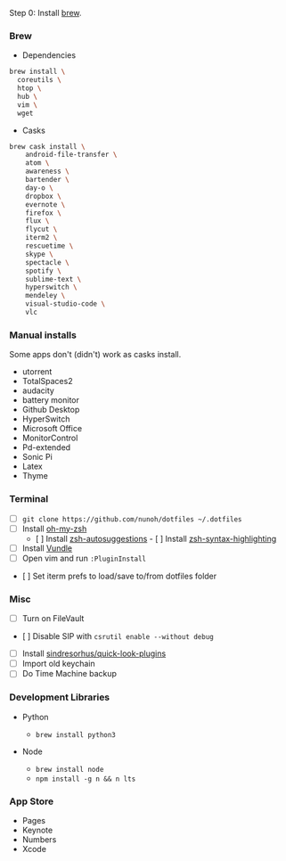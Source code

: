 Step 0: Install [brew](brew.sh).

### Brew

  - Dependencies

  ```bash
  brew install \
    coreutils \
    htop \
    hub \
    vim \
    wget
  ```

  - Casks

  ```bash
  brew cask install \
      android-file-transfer \
      atom \
      awareness \
      bartender \
      day-o \
      dropbox \
      evernote \
      firefox \
      flux \
      flycut \
      iterm2 \
      rescuetime \
      skype \
      spectacle \
      spotify \
      sublime-text \
      hyperswitch \
      mendeley \
      visual-studio-code \
      vlc
  ```

### Manual installs

  Some apps don't (didn't) work as casks install.
  - utorrent
  - TotalSpaces2
  - audacity
  - battery monitor
  - Github Desktop
  - HyperSwitch
  - Microsoft Office
  - MonitorControl
  - Pd-extended
  - Sonic Pi
  - Latex
  - Thyme  

### Terminal
  - [ ] `git clone https://github.com/nunoh/dotfiles ~/.dotfiles`
  - [ ] Install [oh-my-zsh](https://github.com/robbyrussell/oh-my-zsh)
    - [ ] Install [zsh-autosuggestions](zsh-users/zsh-autosuggestions)
    - [ ] Install [zsh-syntax-highlighting](https://github.com/zsh-users/zsh-syntax-highlighting)  
  - [ ] Install [Vundle](https://github.com/VundleVim/Vundle.vim)
  - [ ] Open vim and run `:PluginInstall`
  - [ ] Set iterm prefs to load/save to/from dotfiles folder

### Misc

 - [ ] Turn on FileVault
 - [ ] Disable SIP with `csrutil enable --without debug`
 - [ ] Install [sindresorhus/quick-look-plugins](https://github.com/sindresorhus/quick-look-plugins)
 - [ ] Import old keychain
 - [ ] Do Time Machine backup

### Development Libraries

   - Python
     - `brew install python3`

   - Node
     - `brew install node`
     - `npm install -g n && n lts`

### App Store

  - Pages
  - Keynote
  - Numbers
  - Xcode
